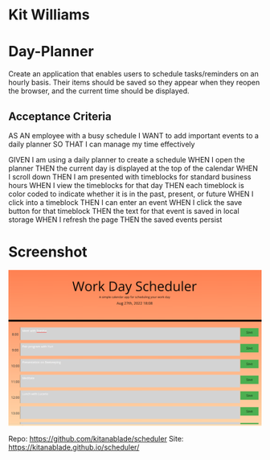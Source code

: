 # Kit Williams
# Day-Planner

Create an application that enables users to schedule tasks/reminders on an hourly basis. Their items should be saved so they appear when they reopen the browser, and the current time should be displayed.

## Acceptance Criteria

AS AN employee with a busy schedule
I WANT to add important events to a daily planner
SO THAT I can manage my time effectively

GIVEN I am using a daily planner to create a schedule
WHEN I open the planner
THEN the current day is displayed at the top of the calendar
WHEN I scroll down
THEN I am presented with timeblocks for standard business hours
WHEN I view the timeblocks for that day
THEN each timeblock is color coded to indicate whether it is in the past, present, or future
WHEN I click into a timeblock
THEN I can enter an event
WHEN I click the save button for that timeblock
THEN the text for that event is saved in local storage
WHEN I refresh the page
THEN the saved events persist
# Screenshot
![Screenshot of the finished site](assets/images/scheduler-screen-shot.png)

Repo: https://github.com/kitanablade/scheduler
Site: https://kitanablade.github.io/scheduler/